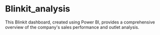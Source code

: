 # Blinkit_analysis
This Blinkit dashboard, created using Power BI, provides a comprehensive overview of the company's sales performance and outlet analysis.
